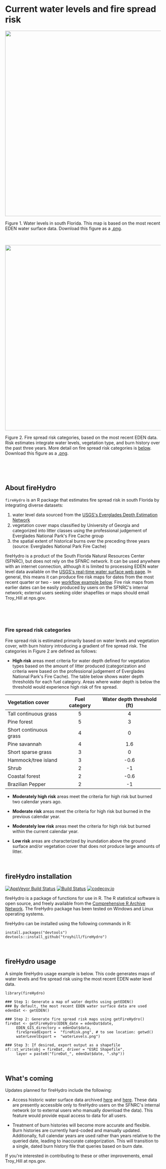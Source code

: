 # Current water levels and fire spread risk

<img src="https://github.com/troyhill/fireHydro/blob/master/docs/figures/waterLevels.png" width="600">


Figure 1. Water levels in south Florida. This map is based on the most recent EDEN water surface data. Download this figure as a [.png](https://github.com/troyhill/fireHydro/blob/master/docs/figures/waterLevels.png).

&nbsp;

<img src="{{site.url}}figures/fireRisk.png" width="600">

Figure 2. Fire spread risk categories, based on the most recent EDEN data. Risk estimates integrate water levels, vegetation type, and burn history over the past three years. More detail on fire spread risk categories is [below](#fire-spread-risk-categories). Download this figure as a [.png](https://github.com/troyhill/fireHydro/blob/master/docs/figures/fireRisk.png).

&nbsp;

&nbsp;



## About fireHydro

`fireHydro` is an R package that estimates fire spread risk in south Florida by integrating diverse datasets:
1. water level data sourced from the [USGS's Everglades Depth Estimation Network](https://sofia.usgs.gov/eden/models/real-time.php)
2. vegetation cover maps classified by University of Georgia and categorized into litter classes using the professional judgement of Everglades National Park's Fire Cache group
3. the spatial extent of historical burns over the preceding three years (source: Everglades National Park Fire Cache)


fireHydro is a product of the South Florida Natural Resources Center (SFNRC), but does not rely on the SFNRC network. It can be used anywhere with an internet connection, although it is limited to processing EDEN water level data available on the [USGS's real-time water surface web page](https://sofia.usgs.gov/eden/models/real-time.php). In general, this means it can produce fire risk maps for dates from the most recent quarter or two - see [workflow example below](#firehydro-usage). Fire risk maps from earlier dates can be easily produced by users on the SFNRC's internal network; external users seeking older shapefiles or maps should email Troy_Hill at nps.gov.

&nbsp;

&nbsp;


### Fire spread risk categories

Fire spread risk is estimated primarily based on water levels and vegetation cover, with burn history introducing a gradient of fire spread risk. The categories in Figure 2 are defined as follows:


* **High risk** areas meet criteria for water depth defined for vegetation types based on the amount of litter produced (categorization and criteria were based on the professional judgement of Everglades National Park's Fire Cache). The table below shows water depth thresholds for each fuel category. Areas where water depth is below the threshold would experience high risk of fire spread.

| Vegetation cover | Fuel category  | Water depth threshold (ft)  | 
| :--- | :---: |:---:|
| Tall continuous grass  | 5      | 4 |
| Pine forest            | 5      | 3 |
| Short continuous grass | 4      | 0 |
| Pine savannah          | 4      | 1.6 |
| Short sparse grass     | 3      | 0 |
| Hammock/tree island    | 3      | -0.6 |
| Shrub                  | 2      | -1 |
| Coastal forest         | 2      | -0.6 |
| Brazilian Pepper       | 2      | -1 |

* **Moderately high risk** areas meet the criteria for high risk but burned two calendar years ago.

* **Moderate risk** areas meet the criteria for high risk but burned in the previous calendar year.

* **Moderately low risk** areas meet the criteria for high risk but burned within the current calendar year.

* **Low risk** areas are characterized by inundation above the ground surface and/or vegetation cover that does not produce large amounts of litter.

&nbsp;

## fireHydro installation


[![AppVeyor Build Status](https://ci.appveyor.com/api/projects/status/github/troyhill/fireHydro?branch=master&svg=true)](https://ci.appveyor.com/project/troyhill/fireHydro) [![Build Status](https://travis-ci.org/troyhill/fireHydro.svg?branch=master)](https://travis-ci.org/troyhill/fireHydro) [![codecov.io](https://codecov.io/github/troyhill/fireHydro/coverage.svg?branch=master)](https://codecov.io/github/troyhill/fireHydro?branch=master)

fireHydro is a package of functions for use in R. The R statistical software is open source, and freely available from the [Comprehensive R Archive Network](https://cran.r-project.org/). The fireHydro package has been tested on Windows and Linux operating systems.

fireHydro can be installed using the following commands in R:

```
install.packages("devtools")
devtools::install_github("troyhill/fireHydro")
```

&nbsp;


## fireHydro usage

A simple fireHydro usage example is below. This code generates maps of water levels and fire spread risk using the most recent EDEN water level data.

```
library(fireHydro)

### Step 1: Generate a map of water depths using getEDEN()
### By default, the most recent EDEN water surface data are used
edenDat <- getEDEN()
 
### Step 2: Generate fire spread risk maps using getFireHydro()
fireDat <- getFireHydro(EDEN_date = edenDat$date, 
     EDEN_GIS_directory = edenDat$data,
     fireSpreadExport =  "fireRisk.png", # to see location: getwd()
     waterLevelExport =  "waterLevels.png")
     
### Step 3: If desired, export output as a shapefile
sf::st_write(obj = fireDat, driver = "ESRI Shapefile",
     layer = paste0("fireDat_", edenDat$date, ".shp"))

```


&nbsp;

      

## What's coming

Updates planned for fireHydro include the following:

* Access historic water surface data archived [here](https://sofia.usgs.gov/eden/models/watersurfacemod_download.php) and [here](https://sofia.usgs.gov/eden/models/watersurfacemod_download_1990s.php). These data are presently accessible only to fireHydro users on the SFNRC's internal network (or to external users who manually download the data). This feature would provide equal access to data for all users.

* Treatment of burn histories will become more accurate and flexible. Burn histories are currently hard-coded and manually updated. Additionally, full calendar years are used rather than years relative to the queried date, leading to inaccurate categorization. This will transition to a single, dated burn history file that queries based on burn date.

If you're interested in contributing to these or other improvements, email Troy_Hill at nps.gov.
